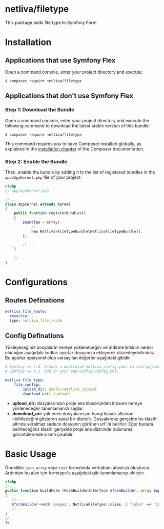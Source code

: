 netliva/filetype
============
This package adds file type to Symfony Form


Installation
============

Applications that use Symfony Flex
----------------------------------

Open a command console, enter your project directory and execute:

```console
$ composer require netliva/filetype
```

Applications that don't use Symfony Flex
----------------------------------------

### Step 1: Download the Bundle

Open a command console, enter your project directory and execute the
following command to download the latest stable version of this bundle:

```console
$ composer require netliva/filetype
```

This command requires you to have Composer installed globally, as explained
in the [installation chapter](https://getcomposer.org/doc/00-intro.md)
of the Composer documentation.

### Step 2: Enable the Bundle

Then, enable the bundle by adding it to the list of registered bundles
in the `app/AppKernel.php` file of your project:

```php
<?php
// app/AppKernel.php

// ...
class AppKernel extends Kernel
{
    public function registerBundles()
    {
        $bundles = array(
            // ...
            new Netliva\FileTypeBundle\NetlivaFileTypeBundle(),
        );

        // ...
    }

    // ...
}
```

Configurations
==============

Routes Definations
------------------

```yaml
netliva_file_route:
  resource: .
  type: netliva_file_route
```

Config Definations
------------------
Yükleyeceğiniz dosyaların nereye yükleneceğini ve 
indirme linkinin neresi olacağını aşağıdaki kodları ayarlar dosyanıza ekleyerek
düzenleyebilirsiniz. Bu ayarlar opsiyonel olup varsayılan değerler 
aşağıdaki gibidir. 

```yaml
# Symfony >= 4.0. Create a dedicated netliva_config.yaml in config/packages with:
# Symfony >= 3.3. Add in your app/config/config.yml:

netliva_file_type:
    file_config:
        upload_dir: public/netliva_uploads
        download_uri: /uploads
```
* **upload_dir:** dosyalarınızın proje ana klasöründen itibaren nereye yükleneceğini tanımlamanızı sağlar.
* **download_uri:**  yüklenen dosyalarınızın hangi klasör altından indirileceğini gösteren sanal bir dizindir. 
Dosyalarınız gerçekte bu klasör altında yeralmaz sadece dosyanın görünen url'ini belirler. 
Eğer burada belirteceğiniz klasör gerçekte proje ana dizininde bulunursa görüntülemede sıkıntı çıkabilir.


Basic Usage
===========
Öncelikle `json_array` veya `text` formatında veritabanı alanınızı oluşturun.
Ardından bu alan için formtype'a aşağıdaki gibi tanımlamanızı ekleyin.

 
 ```php
<?php
//...
public function buildForm (FormBuilderInterface $formBuilder, array $options)
{
	//...
	$formBuilder->add('images', NetlivaFileType::class, [ 'label' => 'Images', 'multiple' => false]);
	//...
}
//...
?>
 ```
 